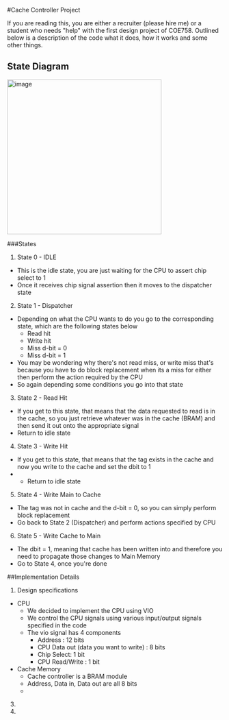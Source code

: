 #Cache Controller Project 

If you are reading this, you are either a recruiter (please hire me) or a student who needs "help" with the first design project of COE758. Outlined below is a description of the code what it does, how it works and some other things. 

## State Diagram 

<img width="361" alt="image" src="https://github.com/saikot-paul/coe758/assets/79386282/aa0dea9f-1bd4-4b0c-94d8-8723748b4272">

###States 

1) State 0 - IDLE 
  - This is the idle state, you are just waiting for the CPU to assert chip select to 1
  - Once it receives chip signal assertion then it moves to the dispatcher state 
2) State 1 - Dispatcher
  - Depending on what the CPU wants to do you go to the corresponding state, which are the following states below
    - Read hit
    - Write hit
    - Miss d-bit = 0
    - Miss d-bit = 1
  - You may be wondering why there's not read miss, or write miss that's because you have to do block replacement when its a miss for either then perform the action required by the CPU
  - So again depending some conditions you go into that state
3) State 2 - Read Hit
  - If you get to this state, that means that the data requested to read is in the cache, so you just retrieve whatever was in the cache (BRAM) and then send it out onto the appropriate signal
  - Return to idle state
4) State 3 - Write Hit
  - If you get to this state, that means that the tag exists in the cache and now you write to the cache and set the dbit to 1
  - - Return to idle state
5) State 4 - Write Main to Cache
  - The tag was not in cache and the d-bit = 0, so you can simply perform block replacement
  - Go back to State 2 (Dispatcher) and perform actions specified by CPU 
6) State 5 - Write Cache to Main
  - The dbit = 1, meaning that cache has been written into and therefore you need to propagate those changes to Main Memory
  - Go to State 4, once you're done

##Implementation Details 

1) Design specifications
  - CPU
    - We decided to implement the CPU using VIO
    - We control the CPU signals using various input/output signals specified in the code
    - The vio signal has 4 components
      - Address : 12 bits
      - CPU Data out (data you want to write) : 8 bits 
      - Chip Select: 1 bit
      - CPU Read/Write : 1 bit
  - Cache Memory 
    - Cache controller is a BRAM module
    - Address, Data in, Data out are all 8 bits
    -  
3) 
4) 
